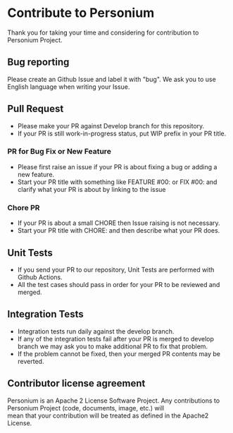 # Contribute to Personium

Thank you for taking your time and considering for contribution to Personium Project.

## Bug reporting

Please create an Github Issue and label it with "bug".
We ask you to use English language when writing your Issue.

## Pull Request

  - Please make your PR against Develop branch for this repository.
  - If your PR is still work-in-progress status, put WIP prefix in your PR title.


### PR for Bug Fix or New Feature

  - Please first raise an issue if your PR is about fixing a bug or adding a new feature.
  - Start your PR title with something like FEATURE #00: or FIX #00: and clarify what your PR is about by linking to the issue

### Chore PR

  - If your PR is about a small CHORE then Issue raising is not necessary.
  - Start your PR title with CHORE: and then describe what your PR does.

## Unit Tests

  - If you send your PR to our repository, Unit Tests are performed with Github Actions.
  - All the test cases should pass in order for your PR to be reviewed and merged.

## Integration Tests

  - Integration tests run daily against the develop branch.
  - If any of the integration tests fail after your PR is merged to develop  
    branch we may ask you to make additional PR to fix that problem.
  - If the problem cannot be fixed, then your merged PR contents may be reverted.

## Contributor license agreement

Personium is an Apache 2 License Software Project.
Any contributions to Personium Project (code, documents, image, etc.) will  
mean that your contribution will be treated as defined in the Apache2 License.
